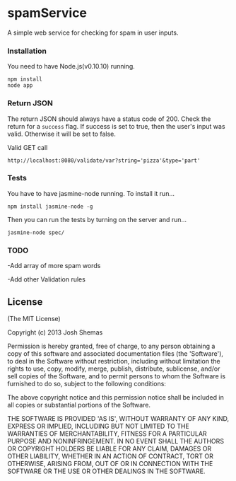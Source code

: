 spamService
===========

A simple web service for checking for spam in user inputs.

### Installation
You need to have Node.js(v0.10.10) running.

```
npm install
node app
```

### Return JSON
The return JSON should always have a status code of 200. Check the return for a ```success``` flag. 
If success is set to true, then the user's input was valid. Otherwise it will be set to false.

Valid GET call
```
http://localhost:8080/validate/var?string='pizza'&type='part'
```

### Tests
You have to have jasmine-node running. To install it run...
```
npm install jasmine-node -g
```
Then you can run the tests by turning on the server and run...
```
jasmine-node spec/
```

### TODO
-Add array of more spam words

-Add other Validation rules


## License

(The MIT License)

Copyright (c) 2013 Josh Shemas

Permission is hereby granted, free of charge, to any person obtaining
a copy of this software and associated documentation files (the
'Software'), to deal in the Software without restriction, including
without limitation the rights to use, copy, modify, merge, publish,
distribute, sublicense, and/or sell copies of the Software, and to
permit persons to whom the Software is furnished to do so, subject to
the following conditions:

The above copyright notice and this permission notice shall be
included in all copies or substantial portions of the Software.

THE SOFTWARE IS PROVIDED 'AS IS', WITHOUT WARRANTY OF ANY KIND,
EXPRESS OR IMPLIED, INCLUDING BUT NOT LIMITED TO THE WARRANTIES OF
MERCHANTABILITY, FITNESS FOR A PARTICULAR PURPOSE AND NONINFRINGEMENT.
IN NO EVENT SHALL THE AUTHORS OR COPYRIGHT HOLDERS BE LIABLE FOR ANY
CLAIM, DAMAGES OR OTHER LIABILITY, WHETHER IN AN ACTION OF CONTRACT,
TORT OR OTHERWISE, ARISING FROM, OUT OF OR IN CONNECTION WITH THE
SOFTWARE OR THE USE OR OTHER DEALINGS IN THE SOFTWARE.
